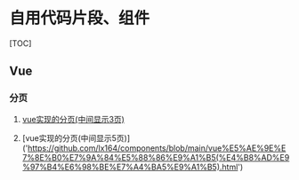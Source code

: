 # 自用代码片段、组件

 [TOC]

## Vue

### 分页

1. [vue实现的分页(中间显示3页)]('https://github.com/lx164/components/blob/main/vue%E5%AE%9E%E7%8E%B0%E7%9A%84%E5%88%86%E9%A1%B5(%E4%B8%AD%E9%97%B4%E6%98%BE%E7%A4%BA3%E9%A1%B5).html')

2. [vue实现的分页(中间显示5页)] ('https://github.com/lx164/components/blob/main/vue%E5%AE%9E%E7%8E%B0%E7%9A%84%E5%88%86%E9%A1%B5(%E4%B8%AD%E9%97%B4%E6%98%BE%E7%A4%BA5%E9%A1%B5).html')

##
